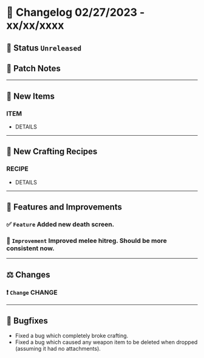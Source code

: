 # :bookmark_tabs:  Changelog 02/27/2023 - xx/xx/xxxx

## :red_circle: Status `Unreleased`
<!-- ## :green_circle: Status `Released` -->

## :speech_balloon: Patch Notes

________

## :gun: New Items

### ITEM
- DETAILS

________

## :thread: New Crafting Recipes

### RECIPE
- DETAILS

________

## :loudspeaker: Features and Improvements


### :white_check_mark: `Feature` Added new death screen.

### :arrow_up_small: `Improvement` Improved melee hitreg. Should be more consistent now.

________

## :balance_scale: Changes

### :exclamation: `Change` CHANGE

________

## :bug: Bugfixes
- Fixed a bug which completely broke crafting.
- Fixed a bug which caused any weapon item to be deleted when dropped (assuming it had no attachments).
